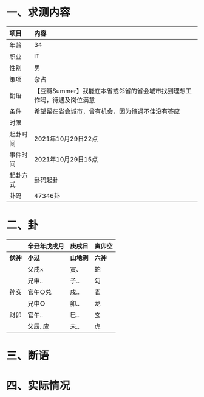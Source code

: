 # 一、求测内容
|项目|内容|
|:-|:-|
|年龄|34|
|职业|IT|
|性别|男|
|策项|杂占|
|钥语|【豆瓣Summer】我能在本省或邻省的省会城市找到理想工作吗，待遇及岗位满意|
|条件|希望留在省会城市，曾有机会，因为待遇不佳没有答应|
|时限||
|起卦时间|2021年10月29日22点|
|事件时间|2021年10月29日15点|
|起卦方式|卦码起卦|
|卦码|47346卦|

# 二、卦
||辛丑年戊戌月|庚戌日|寅卯空|
|:-|:-|:-|:-|
|**伏神**|**小过**|**山地剥**|**六神**|
||父戌×|寅、|蛇|
||兄申..|子..|勾|
|孙亥|官午○兑|戌..|雀|
||兄申○|卯..|龙|
|财卯|官午..|巳..|玄|
||父辰..应|未..|虎|


# 三、断语

# 四、实际情况